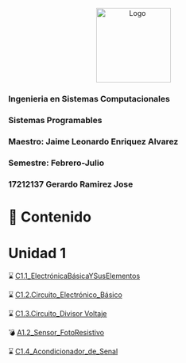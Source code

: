 <p align="center"> 
    <img alt="Logo" src="https://www.tijuana.tecnm.mx/wp-content/uploads/2018/09/logo-ITT-2018.jpg" width=150 height=150>    
</p>


### Ingenieria en Sistemas Computacionales
### Sistemas Programables
### Maestro: Jaime Leonardo Enriquez Alvarez
### Semestre: Febrero-Julio 

### 17212137 Gerardo Ramirez Jose

# :page_with_curl: Contenido
# Unidad 1
:hourglass: [C1.1_ElectrónicaBásicaYSusElementos](/Blog/C1.1.Reto_en_clase/C1.1_ElectrónicaBásicaYSusElementos_JoseGerardoRamirez.md)

:hourglass: [C1.2.Circuito_Electrónico_Básico](/Blog/C1.2.Circuito_Electrónico_Básico/C1.2.Circuito_Electrónico_Básico_JoseGerardo.md)

:hourglass: [C1.3.Circuito_Divisor Voltaje](Blog/C1.3_CircuitoDivisorVoltaje/C1.3_CircuitoDivisorVoltaje_JoseGerardo.md)

💣 [A1.2_Sensor_FotoResistivo](Blog/A1.2_Sensor_FotoResistivo_JoseGerardo/A1.2_Sensor_FotoResistivo_JoseGerardo.md)

:hourglass: [C1.4_Acondicionador_de_Senal](Blog/C1.3_CircuitoDivisorVoltaje/C1.3_CircuitoDivisorVoltaje_JoseGerardo.md)

